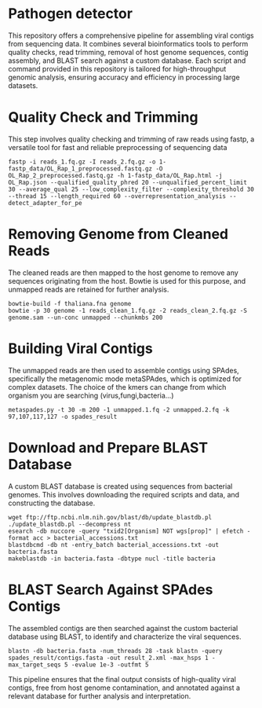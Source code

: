 # Pathogen detector
This repository offers a comprehensive pipeline for assembling viral contigs from sequencing data. It combines several bioinformatics tools to perform quality checks, read trimming, removal of host genome sequences, contig assembly, and BLAST search against a custom database. Each script and command provided in this repository is tailored for high-throughput genomic analysis, ensuring accuracy and efficiency in processing large datasets.
# Quality Check and Trimming 
This step involves quality checking and trimming of raw reads using fastp, a versatile tool for fast and reliable preprocessing of sequencing data
```
fastp -i reads_1.fq.gz -I reads_2.fq.gz -o 1-fastp_data/OL_Rap_1_preprocessed.fastq.gz -O OL_Rap_2_preprocessed.fastq.gz -h 1-fastp_data/OL_Rap.html -j OL_Rap.json --qualified_quality_phred 20 --unqualified_percent_limit 30 --average_qual 25 --low_complexity_filter --complexity_threshold 30 --thread 15 --length_required 60 --overrepresentation_analysis --detect_adapter_for_pe
```

# Removing Genome from Cleaned Reads
The cleaned reads are then mapped to the host genome to remove any sequences originating from the host. Bowtie is used for this purpose, and unmapped reads are retained for further analysis.
```
bowtie-build -f thaliana.fna genome
bowtie -p 30 genome -1 reads_clean_1.fq.gz -2 reads_clean_2.fq.gz -S genome.sam --un-conc unmapped --chunkmbs 200
```

# Building Viral Contigs 

The unmapped reads are then used to assemble contigs using SPAdes, specifically the metagenomic mode metaSPAdes, which is optimized for complex datasets. The choice of the kmers can change from which organism you are searching (virus,fungi,bacteria...)
```
metaspades.py -t 30 -m 200 -1 unmapped.1.fq -2 unmapped.2.fq -k 97,107,117,127 -o spades_result
```

# Download and Prepare BLAST Database

A custom BLAST database is created using sequences from bacterial genomes. This involves downloading the required scripts and data, and constructing the database.
```
wget ftp://ftp.ncbi.nlm.nih.gov/blast/db/update_blastdb.pl
./update_blastdb.pl --decompress nt
esearch -db nuccore -query "txid2[Organism] NOT wgs[prop]" | efetch -format acc > bacterial_accessions.txt
blastdbcmd -db nt -entry_batch bacterial_accessions.txt -out bacteria.fasta
makeblastdb -in bacteria.fasta -dbtype nucl -title bacteria
```

# BLAST Search Against SPAdes Contigs

The assembled contigs are then searched against the custom bacterial database using BLAST, to identify and characterize the viral sequences.
```
blastn -db bacteria.fasta -num_threads 28 -task blastn -query spades_result/contigs.fasta -out result_2.xml -max_hsps 1 -max_target_seqs 5 -evalue 1e-3 -outfmt 5
```
This pipeline ensures that the final output consists of high-quality viral contigs, free from host genome contamination, and annotated against a relevant database for further analysis and interpretation.
